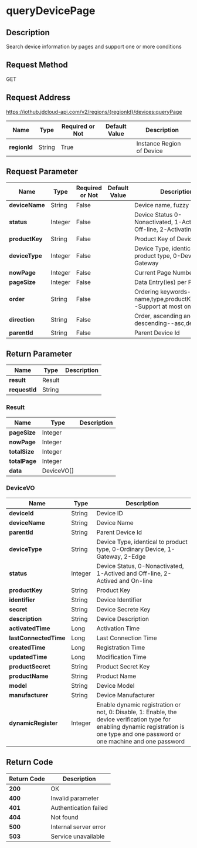# queryDevicePage


## Description
Search device information by pages and support one or more conditions

## Request Method
GET

## Request Address
https://iothub.jdcloud-api.com/v2/regions/{regionId}/devices:queryPage

|Name|Type|Required or Not|Default Value|Description|
|---|---|---|---|---|
|**regionId**|String|True| |Instance Region of Device|

## Request Parameter
|Name|Type|Required or Not|Default Value|Description|
|---|---|---|---|---|
|**deviceName**|String|False| |Device name, fuzzy matching|
|**status**|Integer|False| |Device Status 0-Nonactivated, 1-Activiating Off-line, 2-Activating On-line|
|**productKey**|String|False| |Product Key of Device|
|**deviceType**|Integer|False| |Device Type, identical to product type, 0-Device, 1-Gateway|
|**nowPage**|Integer|False| |Current Page Number|
|**pageSize**|Integer|False| |Data Entry(ies) per Page|
|**order**|String|False| |Ordering keywords--name,type,productKey,status--Support at most one field|
|**direction**|String|False| |Order, ascending and descending--asc,desc|
|**parentId**|String|False| |Parent Device Id|


## Return Parameter
|Name|Type|Description|
|---|---|---|
|**result**|Result| |
|**requestId**|String| |

### Result
|Name|Type|Description|
|---|---|---|
|**pageSize**|Integer| |
|**nowPage**|Integer| |
|**totalSize**|Integer| |
|**totalPage**|Integer| |
|**data**|DeviceVO[]| |
### DeviceVO
|Name|Type|Description|
|---|---|---|
|**deviceId**|String|Device ID|
|**deviceName**|String|Device Name|
|**parentId**|String|Parent Device Id|
|**deviceType**|String|Device Type, identical to product type, 0-Ordinary Device, 1-Gateway, 2-Edge|
|**status**|Integer|Device Status, 0-Nonactivated, 1-Actived and Off-line, 2-Actived and On-line|
|**productKey**|String|Product Key|
|**identifier**|String|Device Identifier|
|**secret**|String|Device Secrete Key|
|**description**|String|Device Description|
|**activatedTime**|Long|Activation Time|
|**lastConnectedTime**|Long|Last Connection Time|
|**createdTime**|Long|Registration Time|
|**updatedTime**|Long|Modification Time|
|**productSecret**|String|Product Secret Key|
|**productName**|String|Product Name|
|**model**|String|Device Model|
|**manufacturer**|String|Device Manufacturer|
|**dynamicRegister**|Integer|Enable dynamic registration or not, 0: Disable, 1: Enable, the device verification type for enabling dynamic registration is one type and one password or one machine and one password|

## Return Code
|Return Code|Description|
|---|---|
|**200**|OK|
|**400**|Invalid parameter|
|**401**|Authentication failed|
|**404**|Not found|
|**500**|Internal server error|
|**503**|Service unavailable|
